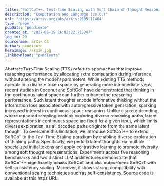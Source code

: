 ```yaml
---
title: "SoftCoT++: Test-Time Scaling with Soft Chain-of-Thought Reasoning"
description: "Computation and Language (cs.CL)"
url: "https://arxiv.org/abs/arXiv:2505.11484"
type: "paper"
pubDate: "pendiente"
created_at: "2025-05-19 16:02:22.715847"
log_id: 23
sourcename: arXiv CS
author: pendiente
heroImage: /arxiv.jpg
linkDownload: "pendiente"
---
```


Abstract:Test-Time Scaling (TTS) refers to approaches that improve reasoning performance by allocating extra computation during inference, without altering the model's parameters. While existing TTS methods operate in a discrete token space by generating more intermediate steps, recent studies in Coconut and SoftCoT have demonstrated that thinking in the continuous latent space can further enhance the reasoning performance. Such latent thoughts encode informative thinking without the information loss associated with autoregressive token generation, sparking increased interest in continuous-space reasoning. Unlike discrete decoding, where repeated sampling enables exploring diverse reasoning paths, latent representations in continuous space are fixed for a given input, which limits diverse exploration, as all decoded paths originate from the same latent thought. To overcome this limitation, we introduce SoftCoT++ to extend SoftCoT to the Test-Time Scaling paradigm by enabling diverse exploration of thinking paths. Specifically, we perturb latent thoughts via multiple specialized initial tokens and apply contrastive learning to promote diversity among soft thought representations. Experiments across five reasoning benchmarks and two distinct LLM architectures demonstrate that SoftCoT++ significantly boosts SoftCoT and also outperforms SoftCoT with self-consistency scaling. Moreover, it shows strong compatibility with conventional scaling techniques such as self-consistency. Source code is available at this https URL.
